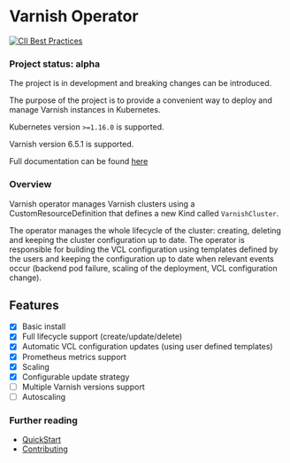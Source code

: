 # Varnish Operator

[![CII Best Practices](https://bestpractices.coreinfrastructure.org/projects/5895/badge)](https://bestpractices.coreinfrastructure.org/projects/5895)

### Project status: alpha
The project is in development and breaking changes can be introduced.

The purpose of the project is to provide a convenient way to deploy and manage Varnish instances in Kubernetes.

Kubernetes version `>=1.16.0` is supported.

Varnish version 6.5.1 is supported.

Full documentation can be found [here](https://ibm.github.io/varnish-operator/)

### Overview

Varnish operator manages Varnish clusters using a CustomResourceDefinition that defines a new Kind called `VarnishCluster`. 

The operator manages the whole lifecycle of the cluster: creating, deleting and keeping the cluster configuration up to date. The operator is responsible for building the VCL configuration using templates defined by the users and keeping the configuration up to date when relevant events occur (backend pod failure, scaling of the deployment, VCL configuration change).

## Features

 * [x] Basic install
 * [x] Full lifecycle support (create/update/delete)
 * [x] Automatic VCL configuration updates (using user defined templates)
 * [x] Prometheus metrics support
 * [x] Scaling
 * [x] Configurable update strategy
 * [ ] Multiple Varnish versions support
 * [ ] Autoscaling

### Further reading

* [QuickStart](https://ibm.github.io/varnish-operator/quick-start.html)
* [Contributing](https://ibm.github.io/varnish-operator/development.html)
